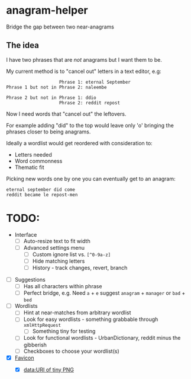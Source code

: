 # anagram-helper
Bridge the gap between two near-anagrams

## The idea
I have two phrases that are _not_ anagrams but I want them to be.

My current method is to "cancel out" letters in a text editor, e.g:

```
                    Phrase 1: eternal September
Phrase 1 but not in Phrase 2: naleembe

Phrase 2 but not in Phrase 1: ddio
                    Phrase 2: reddit repost
```
Now I need words that "cancel out" the leftovers.

For example adding "did" to the top would leave only 'o' bringing the phrases closer to being anagrams.

Ideally a wordlist would get reordered with consideration to:

- Letters needed
- Word commonness
- Thematic fit

Picking new words one by one you can eventually get to an anagram:
```
eternal september did come
reddit became le repost-men
```

# TODO:
- Interface
    - [ ] Auto-resize text to fit width
    - [ ] Advanced settings menu
        - [ ] Custom ignore list vs. `[^0-9a-z]`
        - [ ] Hide matching letters
        - [ ] History - track changes, revert, branch
- [ ] Suggestions
    - [ ] Has all characters within phrase
    - [ ] Perfect bridge, e.g. Need `a` + `e` suggest `anagram` + `manager` or `bad` + `bed`
- [ ] Wordlists
    - [ ] Hint at near-matches from arbitrary wordlist
    - [ ] Look for easy wordlists - something grabbable through `xmlHttpRequest`
        - [ ] Something tiny for testing
    - [ ] Look for functional wordlists - UrbanDictionary, reddit minus the gibberish
    - [ ] Checkboxes to choose your wordlist(s)
- [x] [Favicon](https://www.w3.org/2005/10/howto-favicon)
    - [x] [data:URI of tiny PNG](https://garethrees.org/2007/11/14/pngcrush/)


[1]: https://connorholyday.github.io/anagram-helper/
